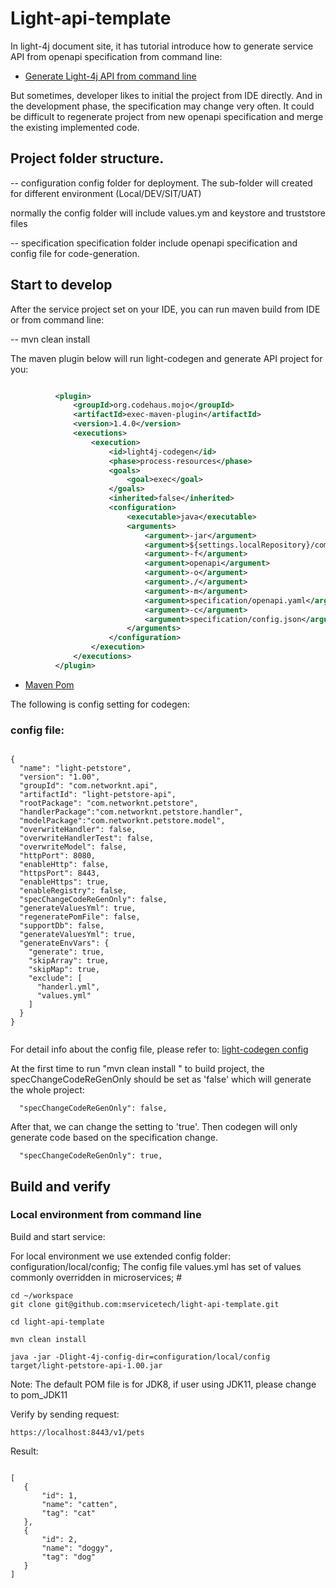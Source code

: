# Light-api-template

In light-4j document site, it has tutorial introduce how to generate service API from openapi specification from command line:

- [Generate Light-4j API from command line](https://www.networknt.com/references/light-codegen/openapi-generator/)


But sometimes, developer likes to initial the project from IDE directly. And in the development phase, the specification may change very often. It could be
difficult to regenerate project from new openapi specification and merge the existing implemented code.




##  Project folder structure.

-- configuration     config folder for deployment. The sub-folder will created for different environment (Local/DEV/SIT/UAT)


normally the config folder will include values.ym and keystore and truststore files



-- specification    specification folder include openapi specification and config file for code-generation.


##  Start to develop

After the service project set on your IDE, you can run maven build from IDE or from command line:

 -- mvn clean install

The maven plugin below will run light-codegen and generate API project for you:


  ```xml

            <plugin>
                <groupId>org.codehaus.mojo</groupId>
                <artifactId>exec-maven-plugin</artifactId>
                <version>1.4.0</version>
                <executions>
                    <execution>
                        <id>light4j-codegen</id>
                        <phase>process-resources</phase>
                        <goals>
                            <goal>exec</goal>
                        </goals>
                        <inherited>false</inherited>
                        <configuration>
                            <executable>java</executable>
                            <arguments>
                                <argument>-jar</argument>
                                <argument>${settings.localRepository}/com/networknt/codegen-cli/${version.light-4j}/codegen-cli-${version.light-4j}.jar</argument>
                                <argument>-f</argument>
                                <argument>openapi</argument>
                                <argument>-o</argument>
                                <argument>./</argument>
                                <argument>-m</argument>
                                <argument>specification/openapi.yaml</argument>
                                <argument>-c</argument>
                                <argument>specification/config.json</argument>
                            </arguments>
                        </configuration>
                    </execution>
                </executions>
            </plugin>

  ```

  - [Maven Pom](https://github.com/mservicetech/light-api-template/blob/master/pom.xml)



The following is config setting for codegen:

### config file:


 ```

 {
   "name": "light-petstore",
   "version": "1.00",
   "groupId": "com.networknt.api",
   "artifactId": "light-petstore-api",
   "rootPackage": "com.networknt.petstore",
   "handlerPackage":"com.networknt.petstore.handler",
   "modelPackage":"com.networknt.petstore.model",
   "overwriteHandler": false,
   "overwriteHandlerTest": false,
   "overwriteModel": false,
   "httpPort": 8080,
   "enableHttp": false,
   "httpsPort": 8443,
   "enableHttps": true,
   "enableRegistry": false,
   "specChangeCodeReGenOnly": false,
   "generateValuesYml": true,
   "regeneratePomFile": false,
   "supportDb": false,
   "generateValuesYml": true,
   "generateEnvVars": {
     "generate": true,
     "skipArray": true,
     "skipMap": true,
     "exclude": [
       "handerl.yml",
       "values.yml"
     ]
   }
 }


 ```

For detail info about the config file, please refer to: [light-codegen config](https://www.networknt.com/references/light-codegen/openapi-kotlin-generator/)



At the first time to run "mvn clean install " to build project, the specChangeCodeReGenOnly should be set as 'false' which will generate the whole project:

 ```
   "specChangeCodeReGenOnly": false,
 ```

After that, we can change the setting to 'true'. Then codegen will only generate code based on the specification change.


 ```
   "specChangeCodeReGenOnly": true,
 ```



## Build and verify

 ### Local environment from command line

 Build and start service:

 For local environment we use extended config folder: configuration/local/config;  The config file values.yml has set of values commonly overridden in microservices;
                                                                                           #


 ```
cd ~/workspace
git clone git@github.com:mservicetech/light-api-template.git

cd light-api-template

 mvn clean install

java -jar -Dlight-4j-config-dir=configuration/local/config  target/light-petstore-api-1.00.jar

 ```

Note: The default POM file is for JDK8, if user using JDK11, please change to pom_JDK11



 Verify by sending request:

  ```
  https://localhost:8443/v1/pets

  ```

Result:

 ```

[
    {
        "id": 1,
        "name": "catten",
        "tag": "cat"
    },
    {
        "id": 2,
        "name": "doggy",
        "tag": "dog"
    }
]

 ```
